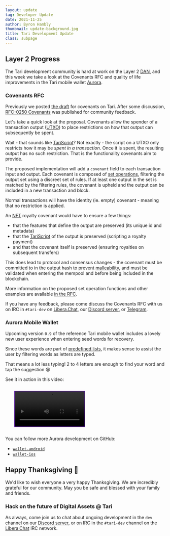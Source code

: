 ```yaml
---
layout: update
tag: Developer Update
date: 2021-11-25
author: Byron Hambly
thumbnail: update-background.jpg
title: Tari Development Update
class: subpage
---
```


## Layer 2 Progress

The Tari development community is hard at work on the Layer 2 [DAN], and this week we take a look at the Covenants RFC and quality of life improvements in the Tari mobile wallet [Aurora].

[aurora]: https://aurora.tari.com
[dan]: https://rfc.tari.com/RFC-0300_DAN.html#related-requests-for-comment

### Covenants RFC

Previously we posted [the draft] for covenants on Tari. After some discussion, [RFC-0250 Covenants] was published for community feedback.

Let's take a quick look at the proposal. Covenants allow the spender of a transaction output ([UTXO]) to place restrictions on how that output can subsequently be spent.

Wait - that sounds like [TariScript]? Not exactly - the script on a UTXO only restricts how it may be _spent in a transaction_. Once it is spent, the resulting output has no such restriction. That is the functionality covenants aim to provide.

The proposed implementation will add a `covenant` field to each transaction input and output. Each covenant is composed of [set operations], filtering the output set using a discreet set of rules. If at least one output in the set is matched by the filtering rules, the covenant is upheld and the output can be included in a new transaction and block.

Normal transactions will have the identity (ie. empty) covenant - meaning that no restriction is applied.

An [NFT] royalty covenant would have to ensure a few things:

- that the features that define the output are preserved (its unique id and metadata)
- that the [TariScript] of the output is preserved (scripting a royalty payment)
- and that the covenant itself is preserved (ensuring royalties on subsequent transfers)

This does lead to protocol and consensus changes - the covenant must be committed to in the output hash to prevent [malleability], and must be validated when entering the mempool and before being included in the blockchain.

More information on the proposed set operation functions and other examples are available [in the RFC].

If you have any feedback, please come discuss the Covenants RFC with us on IRC in `#tari-dev` on [Libera.Chat], our [Discord server], or [Telegram].

[the draft]: https://gist.github.com/sdbondi/035ca1db7980d974a99e914e6f499a97
[rfc-0250 covenants]: https://rfc.tari.com/RFC-0250_Covenants.html
[in the rfc]: https://rfc.tari.com/RFC-0250_Covenants.html#set-operations
[utxo]: https://rfc.tari.com/Glossary.html#unspent-transaction-outputs
[nft]: https://rfc.tari.com/Glossary.html#non-fungible-token-nft
[tariscript]: https://rfc.tari.com/Glossary.html#tariscript
[malleability]: https://tlu.tarilabs.com/tari/TariScript_for_dummies#malleability
[set operations]: https://en.wikipedia.org/wiki/Set_(mathematics)

### Aurora Mobile Wallet

Upcoming version `0.9` of the reference Tari mobile wallet includes a lovely new user experience when entering seed words for recovery.

Since these words are part of [predefined lists], it makes sense to assist the user by filtering words as letters are typed.

That means a lot less typing! 2 to 4 letters are enough to find your word and tap the suggestion 😎

See it in action in this video:

[predefined lists]: https://github.com/bitcoin/bips/blob/master/bip-0039.mediawiki#wordlist

<div style="margin:2em">
    <video loop autoplay src="{{ site.baseurl }}/assets/vid/restore.mp4" width="221" style="border:1px #9330ff solid">
        Sorry, your browser doesn't support embedded videos.
        <a href="{{ site.baseurl }}/assets/vid/restore.mp4">Download it instead</a>.
    </video>
</div>

You can follow more Aurora development on GitHub:

- [`wallet-android`](https://github.com/tari-project/wallet-android)
- [`wallet-ios`](https://github.com/tari-project/wallet-ios)

## Happy Thanksgiving 🦃

We'd like to wish everyone a very happy Thanksgiving. We are incredibly grateful for our community. May you be safe and blessed with your family and friends.

### Hack on the future of Digital Assets @ Tari

As always, come join us to chat about ongoing development in the `dev` channel on our [Discord server], or on IRC in the `#tari-dev` channel on the [Libera.Chat] IRC network.

[discord server]: https://discord.gg/q3Sfzb8S2V
[libera.chat]: https://libera.chat
[telegram]: https://t.me/tariproject
